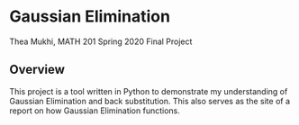 # Gaussian Elimination
Thea Mukhi, MATH 201 Spring 2020 Final Project

## Overview
This project is a tool written in Python to demonstrate my understanding of Gaussian Elimination and back substitution.
This also serves as the site of a report on how Gaussian Elimination functions.
